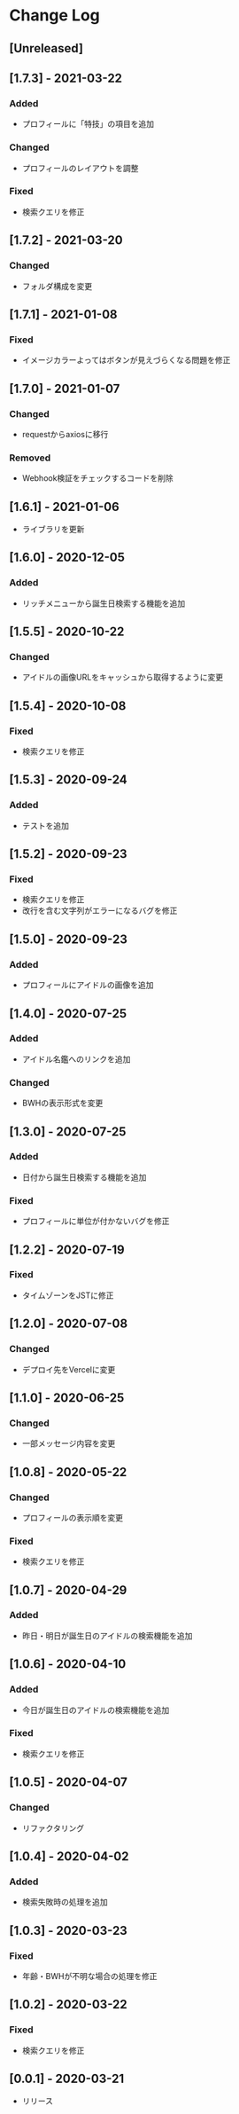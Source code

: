# Change Log

## [Unreleased]

## [1.7.3] - 2021-03-22
### Added
- プロフィールに「特技」の項目を追加

### Changed
- プロフィールのレイアウトを調整

### Fixed
- 検索クエリを修正

## [1.7.2] - 2021-03-20
### Changed
- フォルダ構成を変更

## [1.7.1] - 2021-01-08
### Fixed
- イメージカラーよってはボタンが見えづらくなる問題を修正

## [1.7.0] - 2021-01-07
### Changed
- requestからaxiosに移行
### Removed
- Webhook検証をチェックするコードを削除

## [1.6.1] - 2021-01-06
- ライブラリを更新

## [1.6.0] - 2020-12-05
### Added
- リッチメニューから誕生日検索する機能を追加

## [1.5.5] - 2020-10-22
### Changed
- アイドルの画像URLをキャッシュから取得するように変更

## [1.5.4] - 2020-10-08
### Fixed
- 検索クエリを修正

## [1.5.3] - 2020-09-24
### Added
- テストを追加

## [1.5.2] - 2020-09-23
### Fixed
- 検索クエリを修正
- 改行を含む文字列がエラーになるバグを修正

## [1.5.0] - 2020-09-23
### Added
- プロフィールにアイドルの画像を追加

## [1.4.0] - 2020-07-25
### Added
- アイドル名鑑へのリンクを追加
### Changed
- BWHの表示形式を変更

## [1.3.0] - 2020-07-25
### Added
- 日付から誕生日検索する機能を追加
### Fixed
- プロフィールに単位が付かないバグを修正

## [1.2.2] - 2020-07-19
### Fixed
- タイムゾーンをJSTに修正

## [1.2.0] - 2020-07-08
### Changed
- デプロイ先をVercelに変更

## [1.1.0] - 2020-06-25
### Changed
- 一部メッセージ内容を変更

## [1.0.8] - 2020-05-22
### Changed
- プロフィールの表示順を変更
### Fixed
- 検索クエリを修正

## [1.0.7] - 2020-04-29
### Added
- 昨日・明日が誕生日のアイドルの検索機能を追加

## [1.0.6] - 2020-04-10
### Added
- 今日が誕生日のアイドルの検索機能を追加
### Fixed
- 検索クエリを修正

## [1.0.5] - 2020-04-07
### Changed
- リファクタリング

## [1.0.4] - 2020-04-02
### Added
- 検索失敗時の処理を追加

## [1.0.3] - 2020-03-23
### Fixed
- 年齢・BWHが不明な場合の処理を修正

## [1.0.2] - 2020-03-22
### Fixed
- 検索クエリを修正

## [0.0.1] - 2020-03-21
- リリース
